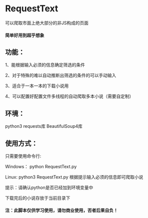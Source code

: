# RequestText
可以爬取市面上绝大部分的非JS构成的页面

#### 简单好用到超乎想象

## 功能：

  1、能根据输入必须的信息确定筛选的条件
  
  2、对于特殊的难以自动推断出筛选的条件的可以手动输入
  
  3、适合于一本一本的下载小说用
  
  4、可以配置好配置文件多线程的自动爬取多本小说（需要自定制）

## 环境：
  python3
  requests库
  BeautifulSoup4库
  



## 使用方式：
只需要使用命令行: 


  Windows：
      python RequestText.py
      
      
  Linux:
      python3 RequestText.py
  根据提示输入必须的信息即可爬取小说
  
  提示：请确认python是否已经加到环境变量中

下载完后的小说存放于当前目录下

#### 注：此脚本仅供学习使用，请勿商业使用，否者后果自负！
